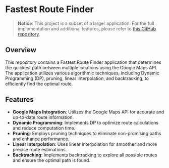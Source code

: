 # Fastest Route Finder

> **Notice**: This project is a subset of a larger application. For the full implementation and additional features, please refer to [this GitHub repository](https://github.com/username/full-project-repo).

## Overview

This repository contains a Fastest Route Finder application that determines the quickest path between multiple locations using the Google Maps API. The application utilizes various algorithmic techniques, including Dynamic Programming (DP), pruning, linear interpolation, and backtracking, to efficiently find the optimal route.

## Features

- **Google Maps Integration**: Utilizes the Google Maps API for accurate and up-to-date route information.
- **Dynamic Programming**: Implements DP to optimize route calculations and reduce computation time.
- **Pruning**: Employs pruning techniques to eliminate non-promising paths and enhance performance.
- **Linear Interpolation**: Uses linear interpolation for smoother and more precise route estimations.
- **Backtracking**: Implements backtracking to explore all possible routes and ensure the optimal path is found.

